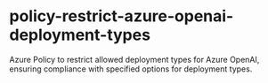 # policy-restrict-azure-openai-deployment-types
Azure Policy to restrict allowed deployment types for Azure OpenAI, ensuring compliance with specified options for deployment types.
